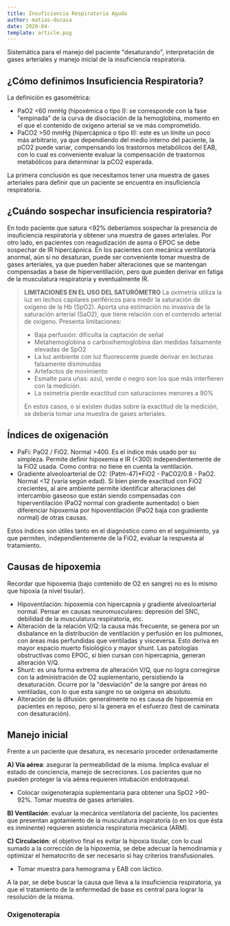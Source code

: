 ```yaml
---
title: Insuficiencia Respiratoria Aguda
author: matias-ducasa
date: 2020-04-
template: article.pug
---
```


Sistemática para el manejo del paciente "desaturando", interpretación de gases arteriales y manejo inicial de la insuficiencia respiratoria.

<span class="more"></span>

## ¿Cómo definimos Insuficiencia Respiratoria?

La definición es gasométrica:

- PaO2 <60 mmHg (hipoxémica o tipo I): se corresponde con la fase "empinada" de la curva de disociación de la hemoglobina, momento en el que el contenido de oxígeno arterial se ve más comprometido.
- PaCO2 >50 mmHg (hipercápnica o tipo II): este es un límite un poco más arbitrario, ya que dependiendo del medio interno del paciente, la pCO2 puede variar, compensando los trastornos metabólicos del EAB, con lo cual es conveniente evaluar la compensación de trastornos metabólicos para determinar la pCO2 esperada. 

La primera conclusión es que necesitamos tener una muestra de gases arteriales para definir que un paciente se encuentra en insuficiencia respiratoria.

## ¿Cuándo sospechar insuficiencia respiratoria?

En todo paciente que satura <92% deberíamos sospechar la presencia de insuficiencia respiratoria y obtener una muestra de gases arteriales. Por otro lado, en pacientes con reagudización de asma o EPOC se debe sospechar de IR hipercápnica. En los pacientes con mecánica ventilatoria anormal, aún si no desaturan, puede ser conveniente tomar muestra de gases arteriales, ya que pueden haber alteraciones que se mantengan compensadas a base de hiperventilación, pero que pueden derivar en fatiga de la musculatura respiratoria y eventualmente IR.

> **LIMITACIONES EN EL USO DEL SATURÓMETRO**
> La oximetría utiliza la luz en lechos capilares periféricos para medir la saturación de oxígeno de la Hb (SpO2). Aporta una estimación no invasiva de la saturación arterial (SaO2), que tiene relación con el contenido arterial de oxígeno. Presenta limitaciones:
>
> - Baja perfusión: dificulta la captación de señal
> - Metahemoglobina o carboxihemoglobina dan medidas falsamente elevadas de SpO2
> - La luz ambiente con luz fluorescente puede derivar en lecturas falsamente disminuidas
> - Artefactos de movimiento
> - Esmalte para uñas: azul, verde o negro son los que más interfieren con la medición.
> - La oximetría pierde exactitud con saturaciones menores a 90%
> 
> En estos casos, o si existen dudas sobre la exactitud de la medición, se debería tomar una muestra de gases arteriales.

## Índices de oxigenación

- PaFi: PaO2 / FiO2. Normal >400. Es el índice más usado por su simpleza. Permite definir hipoxemia e IR (<300) independientemente de la FiO2 usada. Como contra: no tiene en cuenta la ventilación.
- Gradiente alveoloarterial de O2: (Patm-47)*FiO2 - PaCO2/0.8 - PaO2. Normal <12 (varía según edad). Si bien pierde exactitud con FiO2 crecientes, al aire ambiente permite identificar alteraciones del intercambio gaseoso que están siendo compensadas con hiperventilación (PaO2 normal con gradiente aumentado) o bien diferenciar hipoxemia por hipoventilación (PaO2 baja con gradiente normal) de otras causas.

Estos índices son útiles tanto en el diagnóstico como en el seguimiento, ya que permiten, independientemente de la FiO2, evaluar la respuesta al tratamiento.

## Causas de hipoxemia

Recordar que hipoxemia (bajo contenido de O2 en sangre) no es lo mismo que hipoxia (a nivel tisular).

- Hipoventilación: hipoxemia con hipercapnia y gradiente alveoloarterial normal. Pensar en causas neuromusculares: depresión del SNC, debilidad de la musculatura respiratoria, etc. 
- Alteración de la relación V/Q: la causa más frecuente, se genera por un disbalance en la distribución de ventilación y perfusión en los pulmones, con áreas más perfundidas que ventiladas y visceversa. Esto deriva en mayor espacio muerto fisiológico y mayor shunt. Las patologías obstructivas como EPOC, si bien cursan con hipercapnia, generan alteración V/Q.
- Shunt: es una forma extrema de alteración V/Q, que no logra corregirse con la administración de O2 suplementario, persistiendo la desaturación. Ocurre por la "desviación" de la sangre por áreas no ventiladas, con lo que esta sangre no se oxigena en absoluto.
- Alteración de la difusión: generalmente no es causa de hipoxemia en pacientes en reposo, pero si la genera en el esfuerzo (test de caminata con desaturación). 

## Manejo inicial

Frente a un paciente que desatura, es necesario proceder ordenadamente

**A) Vía aérea**: asegurar la permeabilidad de la misma. Implica evaluar el estado de conciencia, manejo de secreciones. Los pacientes que no pueden proteger la vía aérea requieren intubación endotraqueal.

- Colocar oxigenoterapia suplementaria para obtener una SpO2 >90-92%. Tomar muestra de gases arteriales.

**B) Ventilación**: evaluar la mecánica ventilatoria del paciente, los pacientes que presentan agotamiento de la musculatura inspiratoria (o en los que ésta es inminente) requieren asistencia respiratoria mecánica (ARM). 

**C) Circulación**: el objetivo final es evitar la hipoxia tisular, con lo cual sumado a la corrección de la hipoxemia, se debe adecuar la hemodinamia y optimizar el hematocrito de ser necesario si hay criterios transfusionales. 

- Tomar muestra para hemograma y EAB con láctico. 

A la par, se debe buscar la causa que lleva a la insuficiencia respiratoria, ya que el tratamiento de la enfermedad de base es central para lograr la resolución de la misma. 

### Oxigenoterapia